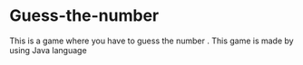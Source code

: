 # Guess-the-number
This is a game where you have to guess the number . This game is made by using Java language
